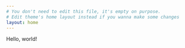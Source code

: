 ```yaml
---
# You don't need to edit this file, it's empty on purpose.
# Edit theme's home layout instead if you wanna make some changes
layout: home
---
```



Hello, world!
